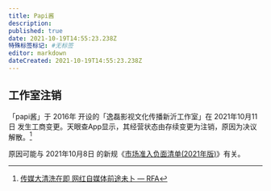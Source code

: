 ```yaml
---
title: Papi酱
description: 
published: true
date: 2021-10-19T14:55:23.238Z
特殊标签标记: #无标签
editor: markdown
dateCreated: 2021-10-19T14:55:23.238Z
---
```


## 工作室注销

「papi酱」于 2016年 开设的「逸磊影视文化传播新沂工作室」在 2021年10月11日 发生工商变更。天眼查App显示，其经营状态由存续变更为注销，原因为决议解散。[^xx-101]

[^xx-101]: [传媒大清洗在即 网红自媒体前途未卜 — RFA](https://web.archive.org/web/20211019065737/https://www.rfa.org/mandarin/yataibaodao/meiti/xx-10132021112114.html)

原因可能与 2021年10月8日 的新规《[市场准入负面清单(2021年版)](/rule/市场准入负面清单(2021年版).md)》有关。
